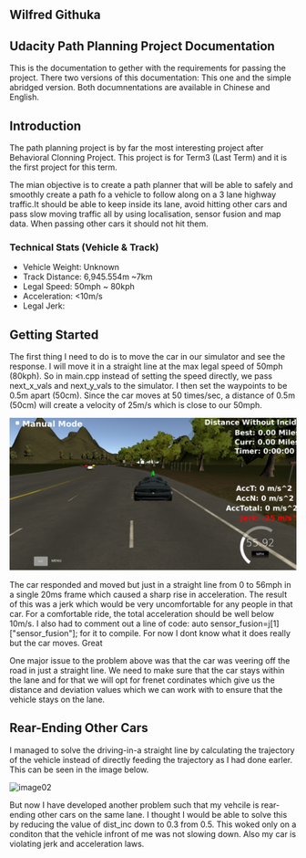 ## Wilfred Githuka
## Udacity Path Planning Project Documentation

This is the documentation to gether with the requirements for passing the project.
There two versions of this documentation: This one and the simple abridged version.
Both documnentations are available in Chinese and English.

## Introduction
The path planning project is by far the most interesting project after Behavioral Clonning
Project. This project is for Term3 (Last Term) and it is the first project for this term. 

The mian objective is to create a path planner that will be able to safely and smoothly
create a path fo a vehicle to follow along on a 3 lane highway traffic.It should be able to keep
inside its lane, avoid hitting other cars and pass slow moving traffic all by using localisation,
sensor fusion and map data. When passing other cars it should not hit them.

### Technical Stats (Vehicle & Track)
* Vehicle Weight: Unknown
* Track Distance: 6,945.554m ~7km
* Legal Speed: 50mph ~ 80kph
* Acceleration: <10m/s
* Legal Jerk:

## Getting Started
The first thing I need to do is to move the car in our simulator and see the response. I will
move it in a straight line at the max legal speed of 50mph (80kph). So in main.cpp instead of setting
the speed directly, we pass next_x_vals and next_y_vals to the simulator. I then set the waypoints to be
0.5m apart (50cm). Since the car moves at 50 times/sec, a distance of 0.5m (50cm) will create a velocity of
25m/s which is close to our 50mph.

![image01](/images/Car_Move_Straight_Line.png)

The car responded and moved but just in a straight line from 0 to 56mph in a single 20ms frame which caused 
a sharp rise in acceleration. The result of this was a jerk which would be very uncomfortable for any people 
in that car. For a comfortable ride, the total acceleration should be well below 10m/s. I also had to comment
out a line of code: auto sensor_fusion=j[1]["sensor_fusion"]; for it to compile. For now I dont know what it
does really but the car moves. Great

One major issue to the problem above was that the car was veering off the road in just a straight line. 
We need to make sure that the car stays within the lane and for that we will opt for frenet cordinates which
give us the distance and deviation values which we can work with to ensure that the vehicle stays on the lane.

## Rear-Ending Other Cars
I managed to solve the driving-in-a straight line by calculating the trajectory of the vehicle instead of directly
feeding the trajectory as I had done earler. This can be seen in the image below. 

![image02](/img/Car_Move_But_Hits_Other_Vehicles.png)

But now I have developed another problem such that my vehcile is rear-ending other cars on the same lane. 
I thought I would be able to solve this by reducing the value of dist_inc down to 0.3 from 0.5. 
This woked only on a conditon that the vehicle infront of me was not slowing down. Also my car is 
violating jerk and acceleration laws.
